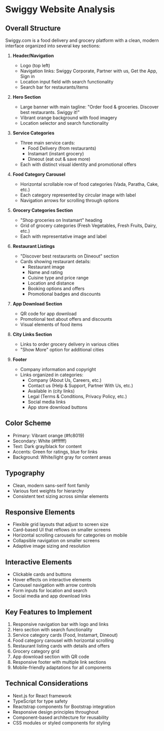 # Swiggy Website Analysis

## Overall Structure
Swiggy.com is a food delivery and grocery platform with a clean, modern interface organized into several key sections:

1. **Header/Navigation**
   - Logo (top left)
   - Navigation links: Swiggy Corporate, Partner with us, Get the App, Sign in
   - Location input field with search functionality
   - Search bar for restaurants/items

2. **Hero Section**
   - Large banner with main tagline: "Order food & groceries. Discover best restaurants. Swiggy it!"
   - Vibrant orange background with food imagery
   - Location selector and search functionality

3. **Service Categories**
   - Three main service cards:
     - Food Delivery (from restaurants)
     - Instamart (instant grocery)
     - Dineout (eat out & save more)
   - Each with distinct visual identity and promotional offers

4. **Food Category Carousel**
   - Horizontal scrollable row of food categories (Vada, Paratha, Cake, etc.)
   - Each category represented by circular image with label
   - Navigation arrows for scrolling through options

5. **Grocery Categories Section**
   - "Shop groceries on Instamart" heading
   - Grid of grocery categories (Fresh Vegetables, Fresh Fruits, Dairy, etc.)
   - Each with representative image and label

6. **Restaurant Listings**
   - "Discover best restaurants on Dineout" section
   - Cards showing restaurant details:
     - Restaurant image
     - Name and rating
     - Cuisine type and price range
     - Location and distance
     - Booking options and offers
     - Promotional badges and discounts

7. **App Download Section**
   - QR code for app download
   - Promotional text about offers and discounts
   - Visual elements of food items

8. **City Links Section**
   - Links to order grocery delivery in various cities
   - "Show More" option for additional cities

9. **Footer**
   - Company information and copyright
   - Links organized in categories:
     - Company (About Us, Careers, etc.)
     - Contact us (Help & Support, Partner With Us, etc.)
     - Available in (city links)
     - Legal (Terms & Conditions, Privacy Policy, etc.)
     - Social media links
     - App store download buttons

## Color Scheme
- Primary: Vibrant orange (#fc8019)
- Secondary: White (#ffffff)
- Text: Dark gray/black for content
- Accents: Green for ratings, blue for links
- Background: White/light gray for content areas

## Typography
- Clean, modern sans-serif font family
- Various font weights for hierarchy
- Consistent text sizing across similar elements

## Responsive Elements
- Flexible grid layouts that adjust to screen size
- Card-based UI that reflows on smaller screens
- Horizontal scrolling carousels for categories on mobile
- Collapsible navigation on smaller screens
- Adaptive image sizing and resolution

## Interactive Elements
- Clickable cards and buttons
- Hover effects on interactive elements
- Carousel navigation with arrow controls
- Form inputs for location and search
- Social media and app download links

## Key Features to Implement
1. Responsive navigation bar with logo and links
2. Hero section with search functionality
3. Service category cards (Food, Instamart, Dineout)
4. Food category carousel with horizontal scrolling
5. Restaurant listing cards with details and offers
6. Grocery category grid
7. App download section with QR code
8. Responsive footer with multiple link sections
9. Mobile-friendly adaptations for all components

## Technical Considerations
- Next.js for React framework
- TypeScript for type safety
- Reactstrap components for Bootstrap integration
- Responsive design principles throughout
- Component-based architecture for reusability
- CSS modules or styled components for styling
